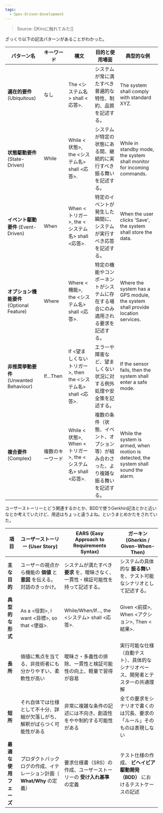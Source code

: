 ```yaml
---
tags:
  - Spec-Driven-Development
---
```

> Source: [[Kiroに触れてみた]]

ざっくり以下の記法パターンがあることがわかった。

| パターン名                            | キーワード     | 構文                                               | 目的と使用場面                                       | 典型的な例                                                                                 |
| -------------------------------- | --------- | ------------------------------------------------ | --------------------------------------------- | ------------------------------------------------------------------------------------- |
| **遍在的要件** (Ubiquitous)           | なし        | The <システム名> shall <応答>.                          | システムが常に満たすべき普遍的な特性、制約、品質を記述する。                | The system shall comply with standard XYZ.                                            |
| **状態駆動要件** (State-Driven)        | While     | While <状態>, the <システム名> shall <応答>.              | システムが特定の状態にある間、継続的に実行すべき振る舞いを記述する。            | While in standby mode, the system shall monitor for incoming commands.                |
| **イベント駆動要件** (Event-Driven)      | When      | When <トリガー>, the <システム名> shall <応答>.             | 特定のイベントが発生した瞬間に、システムが実行すべき応答を記述する。            | When the user clicks 'Save', the system shall store the data.                         |
| **オプション機能要件** (Optional Feature) | Where     | Where <機能>, the <システム名> shall <応答>.              | 特定の機能やコンポーネントがシステムに存在する場合にのみ適用される要求を記述する。     | Where the system has a GPS module, the system shall provide location services.        |
| **非推奨挙動要件** (Unwanted Behaviour) | If...Then | If <望ましくないトリガー>, then the <システム名> shall <応答>.    | エラーや障害など、望ましくない状況に対する例外処理や安全策を記述する。           | If the sensor fails, then the system shall enter a safe mode.                         |
| **複合要件** (Complex)               | 複数のキーワード  | While <状態>, When <トリガー>, the <システム名> shall <応答>. | 複数の条件（状態、イベント、オプション等）が組み合わさった、より複雑な振る舞いを記述する。 | While the system is armed, when motion is detected, the system shall sound the alarm. |

ユーザーストーリーとどう関連するかとか、BDDで使うGerkhin記法とかと近いなとか考えていたけど、用途はちょっと違うよね。というまとめかたをされていた。

| 項目 | ユーザーストーリー (User Story) | EARS (Easy Approach to Requirements Syntax) | ガーキン (Gherkin / Given-When-Then) |
| --- | --- | --- | --- |
| **主な目的** | ユーザーの視点から機能の **価値** と **意図** を伝える。対話のきっかけ。 | システムが満たすべき **要求** を、曖昧さなく、一貫性・検証可能性を持って記述する。 | システムの具体的な **振る舞い** を、テスト可能なシナリオとして記述する。 |
| **典型的な形式** | As a <役割>, I want <目標>, so that <便益>. | While/When/If..., the <システム> shall <応答>. | Given <前提>, When <アクション>, Then <結果>. |
| **長所** | 価値に焦点を当てる、非技術者にも分かりやすい、柔軟性が高い | 曖昧さ・多義性の排除、一貫性と検証可能性の向上、軽量で習得が容易 | 実行可能な仕様（自動テスト）、具体的なシナリオベース、開発者とテスターの共通理解 |
| **短所** | それ自体では仕様として不十分、詳細が欠落しがち、解釈がばらつく可能性がある | 非常に複雑な条件の記述には不向き、創造性をやや制約する可能性がある | 全ての要求をシナリオで書くのは冗長、要求の「ルール」そのものは表現しない |
| **最適な使用フェーズ** | プロダクトバックログの作成、イテレーション計画（ **What/Why** の定義） | 要求仕様書（SRS）の作成、ユーザーストーリーの **受け入れ基準** の定義 | テスト仕様の作成、 **ビヘイビア駆動開発（BDD）** におけるテストケースの記述 |